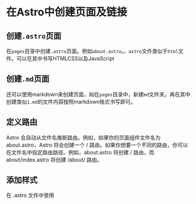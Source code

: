 # 在Astro中创建页面及链接

## 创建`.astro`页面

在`pages`目录中创建`.astro`页面。例如`about.astro`。`。astro`文件类似于`html`文件。可以在其中书写HTMLCSS以及JavaScript

## 创建`.md`页面

还可以使用markdown来创建页面，如在`pages`目录中，新建`md`文件夹，再在其中创建类似`1.md`的文件内容按照markdown格式书写即可。

## 定义路由
Astro 会自动从文件名推断路由。例如，如果你的页面组件文件名为 about.astro，Astro 将会创建一个 / 路由。如果你想要一个不同的路由，你可以在文件名中指定路由路径。例如，about.astro 将创建 / 路由，而 about/index.astro 将创建 /about/ 路由。

## 添加样式
在 .astro 文件中使用 <style> 标签来添加 CSS，或者使用 CSS 文件并导入它们。

## 创建导航链接

在页面的合适位置，使用a元素创建链接即可，例如
          <a href="/">首页</a>
            <a href="/about/">关于</a>
            <a href="/blog/">博客</a>
            <a href="/notes/">笔记</a>
